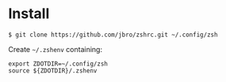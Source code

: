 # Install

    $ git clone https://github.com/jbro/zshrc.git ~/.config/zsh

Create `~/.zshenv` containing:

    export ZDOTDIR=~/.config/zsh
    source ${ZDOTDIR}/.zshenv

